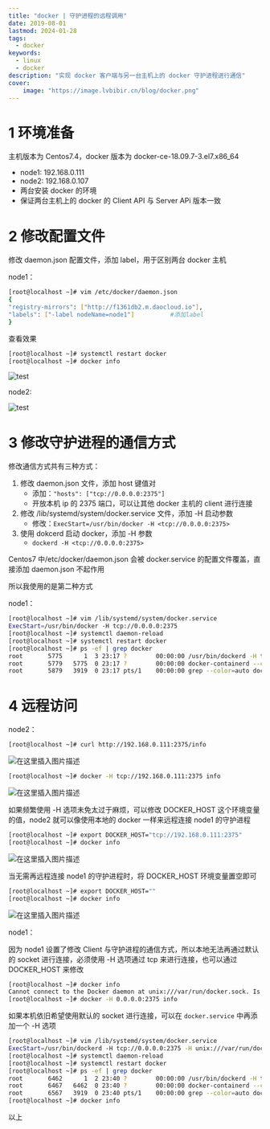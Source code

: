 ```yaml
---
title: "docker | 守护进程的远程调用" 
date: 2019-08-01
lastmod: 2024-01-28
tags:
  - docker
keywords:
  - linux
  - docker
description: "实现 docker 客户端与另一台主机上的 docker 守护进程进行通信" 
cover:
    image: "https://image.lvbibir.cn/blog/docker.png" 
---
```


# 1 环境准备

主机版本为 Centos7.4，docker 版本为 docker-ce-18.09.7-3.el7.x86_64

- node1: 192.168.0.111
- node2: 192.168.0.107
- 两台安装 docker 的环境
- 保证两台主机上的 docker 的 Client API 与 Server APi 版本一致

# 2 修改配置文件

修改 daemon.json 配置文件，添加 label，用于区别两台 docker 主机

node1：

```bash
[root@localhost ~]# vim /etc/docker/daemon.json
{
"registry-mirrors": ["http://f1361db2.m.daocloud.io"],    
"labels": ["-label nodeName=node1"]          #添加label
}
```

查看效果

```bash
[root@localhost ~]# systemctl restart docker
[root@localhost ~]# docker info
```

![test](https://image.lvbibir.cn/blog/20190810222537259.png)

node2:

![test](https://image.lvbibir.cn/blog/20190810223150493.png)

# 3 修改守护进程的通信方式

修改通信方式共有三种方式：

1. 修改 daemon.json 文件，添加 host 键值对
    - 添加：`"hosts": ["tcp://0.0.0.0:2375"]`
    - 开放本机 ip 的 2375 端口，可以让其他 docker 主机的 client 进行连接
2. 修改 /lib/systemd/system/docker.service 文件，添加 -H 启动参数
    - 修改：`ExecStart=/usr/bin/docker -H <tcp://0.0.0.0:2375>`
3. 使用 dokcerd 启动 docker，添加 -H 参数
    - `dockerd -H <tcp://0.0.0.0:2375>`

Centos7 中/etc/docker/daemon.json 会被 docker.service 的配置文件覆盖，直接添加 daemon.json 不起作用

所以我使用的是第二种方式

node1：

```bash
[root@localhost ~]# vim /lib/systemd/system/docker.service
ExecStart=/usr/bin/docker -H tcp://0.0.0.0:2375 
[root@localhost ~]# systemctl daemon-reload
[root@localhost ~]# systemctl restart docker
[root@localhost ~]# ps -ef | grep docker
root       5775      1  3 23:17 ?        00:00:00 /usr/bin/dockerd -H tcp://0.0.0.0:2375
root       5779   5775  0 23:17 ?        00:00:00 docker-containerd --config /var/run/docker/containerd/containerd.toml
root       5879   3919  0 23:17 pts/1    00:00:00 grep --color=auto docker
```

# 4 远程访问

node2：

```bash
[root@localhost ~]# curl http://192.168.0.111:2375/info
```

![在这里插入图片描述](https://image.lvbibir.cn/blog/20190810232112308.png)

```bash
[root@localhost ~]# docker -H tcp://192.168.0.111:2375 info
```

![在这里插入图片描述](https://image.lvbibir.cn/blog/20190810232347323.png)

如果频繁使用 -H 选项未免太过于麻烦，可以修改 DOCKER_HOST 这个环境变量的值，node2 就可以像使用本地的 docker 一样来远程连接 node1 的守护进程

```bash
[root@localhost ~]# export DOCKER_HOST="tcp://192.168.0.111:2375"
[root@localhost ~]# docker info
```

![在这里插入图片描述](https://image.lvbibir.cn/blog/20190810232828582.png)

当无需再远程连接 node1 的守护进程时，将 DOCKER_HOST 环境变量置空即可

```bash
[root@localhost ~]# export DOCKER_HOST=""
[root@localhost ~]# docker info
```

![在这里插入图片描述](https://image.lvbibir.cn/blog/20190810233039709.png)

node1：

因为 node1 设置了修改 Client 与守护进程的通信方式，所以本地无法再通过默认的 socket 进行连接，必须使用 -H 选项通过 tcp 来进行连接，也可以通过 DOCKER_HOST 来修改

```bash
[root@localhost ~]# docker info
Cannot connect to the Docker daemon at unix:///var/run/docker.sock. Is the docker daemon running?
[root@localhost ~]# docker -H 0.0.0.0:2375 info
```

如果本机依旧希望使用默认的 socket 进行连接，可以在 `docker.service` 中再添加一个 -H 选项

```bash
[root@localhost ~]# vim /lib/systemd/system/docker.service
ExecStart=/usr/bin/dockerd -H tcp://0.0.0.0:2375 -H unix:///var/run/docker.sock
[root@localhost ~]# systemctl daemon-reload
[root@localhost ~]# systemctl restart docker
[root@localhost ~]# ps -ef | grep docker
root       6462      1  2 23:40 ?        00:00:00 /usr/bin/dockerd -H tcp://0.0.0.0:2375 -H unix:///var/run/docker.sock
root       6467   6462  0 23:40 ?        00:00:00 docker-containerd --config /var/run/docker/containerd/containerd.toml
root       6567   3919  0 23:40 pts/1    00:00:00 grep --color=auto docker
[root@localhost ~]# docker info
```

以上